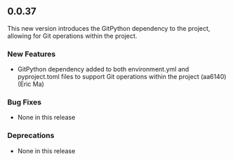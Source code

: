 ## 0.0.37

This new version introduces the GitPython dependency to the project, allowing for Git operations within the project.

### New Features

- GitPython dependency added to both environment.yml and pyproject.toml files to support Git operations within the project (aa6140) (Eric Ma)

### Bug Fixes

- None in this release

### Deprecations

- None in this release
